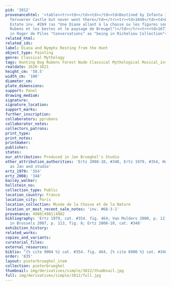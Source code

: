 ```yaml
---
pid: '3812'
provenancehtml: '<table><tr><td></td><td></td><td>Destined by Infanta Isabela for
  Tervueren Castle but never went there</td></tr><tr><td>1640</td><td>Belgium Antwerp</td><td>Rubens
  Estate inv. #269 (as "Une Diane allant à la chasse ou les figures sont de Monsr
  Rubens et les bestes et le paysage de Breugel")</td></tr><tr><td>1677</td><td></td><td>Mentioned
  in Roger de Piles "Conversations" as "being in Richelieu Collection"</td></tr></table>'
related_html:
related_ids:
label: Diana and Nymphs Resting from the Hunt
object_type: Painting
genre: Classical Mythology
tags: Hunting Dog Rubens Forest Nude Classical Mythological Musical_instruments
realdate: 1620-1621
height_cm: '58.5'
width_cm: '100'
diameter_cm:
plate_dimensions:
support: Panel
drawing_medium:
signature:
signature_location:
support_marks:
further_inscription:
collaborators: pprubens
collaborator_notes:
collectors_patrons:
print_type:
print_notes:
printmaker:
publisher:
states:
our_attribution: Produced in Jan Brueghel's Studio
other_attribution_authorities: 'Ertz 2008-10, #348, Ertz 1979, #354, Honig database
  as Jan and studio'
ertz_1979: '354'
ertz_2008: '348'
bailey_walker:
hollstein_no:
collection_type: Public
location_country: France
location_city: Paris
location_collection: Musée de la Chasse et de la Nature
location_or_most_recent_sale_notes: 'inv. #68-3-1'
provenance: 4980|4981|4982
bibliography: 'Ertz 1979, cat. #354. fig. 464; Van Mulders 2000, p. 121; Van Mulders
  in Brussels 2007, p. 113, fig. 8; Ertz 2008-10, cat. #348'
exhibition_history:
related_works:
copies_and_variants:
curatorial_files:
external_resources:
biblio: "{% cite 9004 %} cat. #354. fig. 464, {% cite 8900 %} cat. #348"
order: '835'
layout: pieterbrueghel_item
collection: pieterbrueghel
thumbnail: img/derivatives/simple/3812/thumbnail.jpg
full: img/derivatives/simple/3812/full.jpg
---
```

